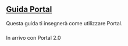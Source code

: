 ## [Guida Portal](accent://)

Questa guida ti insegnerà come utilizzare Portal.

###

In arrivo con Portal 2.0
